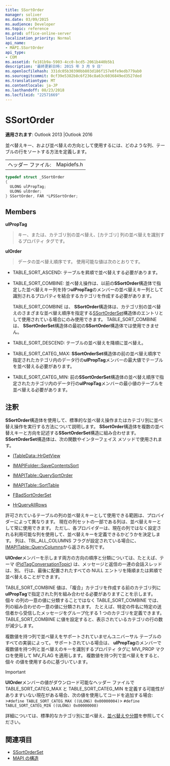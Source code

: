 ```yaml
---
title: SSortOrder
manager: soliver
ms.date: 03/09/2015
ms.audience: Developer
ms.topic: reference
ms.prod: office-online-server
localization_priority: Normal
api_name:
- MAPI.SSortOrder
api_type:
- COM
ms.assetid: fe181b9a-5903-4cc0-bcd5-2061b440b5b1
description: '最終更新日時: 2015 年 3 月 9 日'
ms.openlocfilehash: 331dc05b30390bb803d186f157e0fe9edb779ab0
ms.sourcegitcommit: 0cf39e5382b8c6f236c8a63c6036849ed3527ded
ms.translationtype: MT
ms.contentlocale: ja-JP
ms.lasthandoff: 08/23/2018
ms.locfileid: "22571669"
---
```

# <a name="ssortorder"></a>SSortOrder
 
**適用されます**: Outlook 2013 |Outlook 2016 
  
並べ替えキー、および並べ替えの方向として使用するには、どのような列、テーブルの行をソートする方法を定義します。 
  
|||
|:-----|:-----|
|ヘッダー ファイル:  <br/> |Mapidefs.h  <br/> |
   
```cpp
typedef struct _SSortOrder
{
  ULONG ulPropTag;
  ULONG ulOrder;
} SSortOrder, FAR *LPSSortOrder;

```

## <a name="members"></a>Members

**ulPropTag**
  
> キー、または、カテゴリ別の並べ替え、[カテゴリ] 列の並べ替えを識別するプロパティ タグです。
    
**ulOrder**
  
> データの並べ替え順序です。 使用可能な値は次のとおりです。
    
  - TABLE_SORT_ASCEND: テーブルを昇順で並べ替えする必要があります。
      
  - TABLE_SORT_COMBINE: 並べ替え操作は、以前の**SSortOrder**構造体で指定した並べ替えキー列を持つ**ulPropTag**のメンバーの並べ替えキー列として識別されるプロパティを結合するカテゴリを作成する必要があります。 
      
    TABLE_SORT_COMBINE は、 **SSortOrder**構造体は、カテゴリ別の並べ替えのさまざまな並べ替え順序を指定する[SSortOrderSet](ssortorderset.md)構造体のエントリとして使用されている場合にのみ使用できます。 TABLE_SORT_COMBINE は、 **SSortOrderSet**構造体の最初の**SSortOrder**構造体では使用できません。 
      
  - TABLE_SORT_DESCEND: テーブルの並べ替えを降順に並べ替え。
      
  - TABLE_SORT_CATEG_MAX: **SSortOrderSet**構造体の前の並べ替え順序で指定されたカテゴリ内のデータ行の**ulPropTag**メンバーの最大値でテーブルを並べ替える必要があります。 
      
  - TABLE_SORT_CATEG_MIN: 前の**SSortOrderSet**構造体の並べ替え順序で指定されたカテゴリ内のデータ行の**ulPropTag**メンバーの最小値のテーブルを並べ替える必要があります。 
    
## <a name="remarks"></a>注釈

**SSortOrder**構造体を使用して、標準的な並べ替え操作またはカテゴリ別に並べ替え操作を実行する方法について説明します。 **SSortOrder**構造体を複数の並べ替えキーと方向を記述する**SSortOrderSet**構造に組み合わせます。 **SSortOrderSet**構造体は、次の関数やインターフェイス メソッドで使用されます。 
  
- [ITableData::HrGetView](itabledata-hrgetview.md)
    
- [IMAPIFolder::SaveContentsSort](imapifolder-savecontentssort.md)
    
- [IMAPITable::QuerySortOrder](imapitable-querysortorder.md)
    
- [IMAPITable::SortTable](imapitable-sorttable.md)
    
- [FBadSortOrderSet](fbadsortorderset.md)
    
- [HrQueryAllRows](hrqueryallrows.md)
    
許可されているテーブルの列の並べ替えキーとして使用できる範囲は、プロバイダーによって異なります。 現在の列セットの一部である列は、並べ替えキーとして常に使用できます。 ただし、各プロバイダーは、現在の列ではなく設定される利用可能な列を使用して、並べ替えキーを定義できるかどうかを決定します。 列は、TBL_ALL_COLUMNS フラグが設定されている場合に、 [IMAPITable::QueryColumns](imapitable-querycolumns.md)から返される列です。 
  
**UlOrder**メンバーを示します両方の方向の順序と分類については、たとえば、テーマ ([PidTagConversationTopic](pidtagconversationtopic-canonical-property.md)) は、メッセージと返信の一連の会話スレッドは、別。 行は、最後に配置されたすべての NULL エントリを降順または昇順で並べ替えることができます。 
  
TABLE_SORT_COMBINE 値は、「複合」カテゴリを作成する前のカテゴリ列に**ulPropTag**で指定された列を組み合わせる必要がありますことを示します。 個々 の列の一意の値に分類することではなく TABLE_SORT_COMBINE では、列の組み合わせの一意の値に分類されます。 たとえば、特定の件名に特定の送信者から受信したメッセージをグループ化する 1 つのカテゴリを定義できます。 TABLE_SORT_COMBINE に値を設定すると、表示されているカテゴリの行の数が減少します。 
  
複数値を持つ列で並べ替えをサポートされていませんユニバーサル テーブルのすべての実装によって。 サポートされている場合は、 **ulPropTag**のメンバーで複数値を持つ列と並べ替えのキーを識別するプロパティ タグに MVI_PROP マクロを使用して MV_FLAG を適用します。 複数値を持つ列で並べ替えをすると、個々 の値を使用するのに基づいています。 
  
> [!IMPORTANT]
> **UlOrder**メンバーの値がダウンロード可能なヘッダー ファイルで TABLE_SORT_CATEG_MAX と TABLE_SORT_CATEG_MIN を定義する可能性がありますいない現在がある場合、次の値を使用してコードを追加する場合: >`#define TABLE_SORT_CATEG_MAX ((ULONG) 0x00000004)`>  `#define TABLE_SORT_CATEG_MIN ((ULONG) 0x00000008)`
  
詳細については、標準的なカテゴリ別に並べ替え、[並べ替えや分類](sorting-and-categorization.md)を参照してください。 
  
## <a name="see-also"></a>関連項目

- [SSortOrderSet](ssortorderset.md)
- [MAPI の構造](mapi-structures.md)


